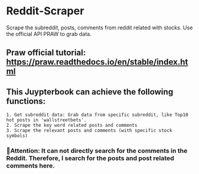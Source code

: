 # Reddit-Scraper
Scrape the subreddit, posts, comments from reddit related with stocks. Use the official API PRAW to grab data.

## Praw official tutorial: https://praw.readthedocs.io/en/stable/index.html

## This Juypterbook can achieve the following functions:  
    1. Get subreddit data: Grab data from specific subreddit, like Top10 hot posts in 'wallstreetbets'.
    2. Scrape the key word related posts and comments
    3. Scrape the relevant posts and comments (with specific stock symbols)
    

### 🌟Attention: It can not directly search for the comments in the Reddit. Therefore, I search for the posts and post related comments here.
